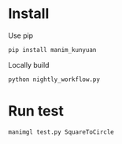 # Install
Use pip
```bash
pip install manim_kunyuan
```

Locally build
```bash
python nightly_workflow.py
```

# Run test
```bash
manimgl test.py SquareToCircle
```
